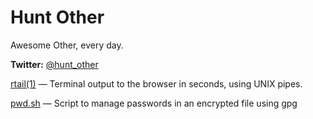 # Hunt Other
Awesome Other, every day.

**Twitter:** [@hunt_other](https://twitter.com/hunt_other)

[rtail(1)](http://rtail.org/)
— Terminal output to the browser in seconds, using UNIX pipes.

[pwd.sh](https://github.com/drduh/pwd.sh)
— Script to manage passwords in an encrypted file using gpg
